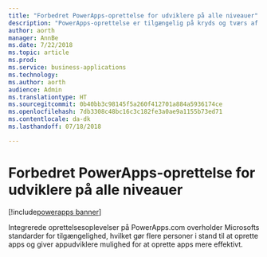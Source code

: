 ```yaml
---
title: "Forbedret PowerApps-oprettelse for udviklere på alle niveauer"
description: "PowerApps-oprettelse er tilgængelig på kryds og tværs af alle oplevelser integreret på PowerApps.com"
author: aorth
manager: AnnBe
ms.date: 7/22/2018
ms.topic: article
ms.prod: 
ms.service: business-applications
ms.technology: 
ms.author: aorth
audience: Admin
ms.translationtype: HT
ms.sourcegitcommit: 0b40bb3c98145f5a260f412701a884a5936174ce
ms.openlocfilehash: 7db3308c48bc16c3c182fe3a0ae9a1155b73ed71
ms.contentlocale: da-dk
ms.lasthandoff: 07/18/2018

---
```

# <a name="improved-powerapps-authoring-for-makers-of-all-abilities"></a>Forbedret PowerApps-oprettelse for udviklere på alle niveauer

[!include[powerapps banner](../includes/powerapps.md)]




Integrerede oprettelsesoplevelser på PowerApps.com overholder Microsofts standarder for tilgængelighed, hvilket gør flere personer i stand til at oprette apps og giver appudviklere mulighed for at oprette apps mere effektivt.

